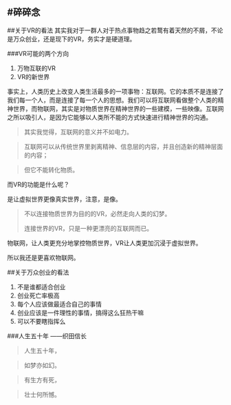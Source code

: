 #碎碎念
---
##关于VR的看法
其实我对于一群人对于热点事物趋之若鹜有着天然的不屑，不论是万众创业，还是现下的VR，务实才是硬道理。

###VR可能的两个方向
1. 万物互联的VR
2. VR的新世界

事实上，人类历史上改变人类生活最多的一项事物：互联网。它的本质不是连接了我们每一个人，而是连接了每一个人的思想。我们可以将互联网看做整个人类的精神世界，而物联网，其实是对物质世界在精神世界的一些建模，一些映像。互联网之所以吸引人，是因为它能够以人类所不能的方式快速进行精神世界的沟通。

> 其实我觉得，互联网的意义并不如电力。

> 互联网可以从传统世界里剥离精神、信息层的内容，并且创造新的精神层面的内容；

> 但它不能转化物质。

而VR的功能是什么呢？

是让虚拟世界更像真实世界，注意，是像。

> 不以连接物质世界为目的的VR，必然走向人类的幻梦。
> 
> 连接世界的VR，只是一种更漂亮的互联网而已。

物联网，让人类更充分地掌控物质世界，VR让人类更加沉浸于虚拟世界。

所以我还是更喜欢物联网。


##关于万众创业的看法
1. 不是谁都适合创业
2. 创业死亡率极高
3. 每个人应该做最适合自己的事情
4. 创业应该是一件理性的事情，搞得这么狂热干嘛
5. 可以不要瞎指挥么

###人生五十年
——织田信长

 > 人生五十年，
 
  > 如梦亦如幻。
  
  >有生方有死，
  
  >壮士何所憾。 
  